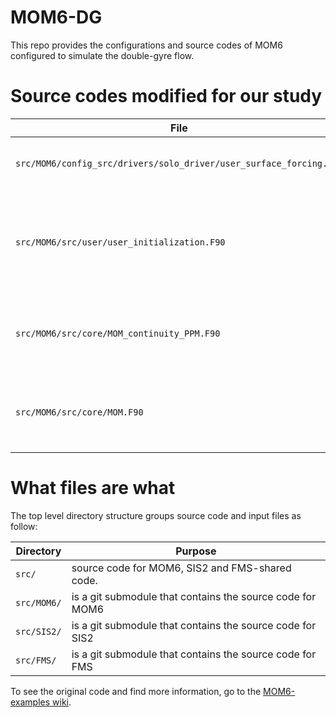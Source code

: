 # MOM6-DG

This repo provides the configurations and source codes of MOM6 configured to simulate the double-gyre flow. 

# Source codes modified for our study
| File              | Purpose |
| ----              | ------- |
|```src/MOM6/config_src/drivers/solo_driver/user_surface_forcing.F90``` | add *USER_wind_forcing* to define the wind forcing for the double-gyre flow |
|```src/MOM6/src/user/user_initialization.F90``` | 1) modify *USER_set_coord* to define the reduced gravities between layers; 2) modify *USER_initialize_thickness* to define the initial layer thicknesses |
|```src/MOM6/src/core/MOM_continuity_PPM.F90``` | 1) add *h_relax_user_tilt* to apply relaxation to upper layer thickness; 2) add *h_mass_cons* to enforce mass conservation |
|```src/MOM6/src/core/MOM.F90``` | add *tr_relax_user* for relaxation of the online tracer model; it is used in *step_mom_tracer_dyn* after tracer advection and diffusion |

# What files are what

The top level directory structure groups source code and input files as follow:

| Directory              | Purpose |
| --------------              | ------- |
| ```src/```                  | source code for MOM6, SIS2 and FMS-shared code. |
| ```src/MOM6/```      | is a git submodule that contains the source code for MOM6 |
| ```src/SIS2/```      | is a git submodule that contains the source code for SIS2 |
| ```src/FMS/```       | is a git submodule that contains the source code for FMS |

To see the original code and find more information, go to the
[MOM6-examples wiki](https://github.com/NOAA-GFDL/MOM6-examples/wiki).
